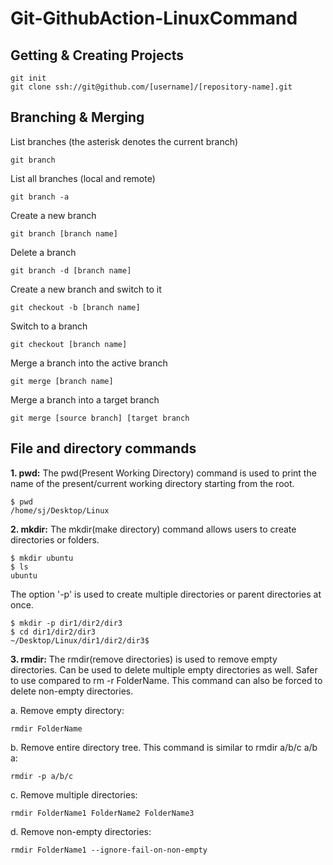 # Git-GithubAction-LinuxCommand

## Getting & Creating Projects

    git init
    git clone ssh://git@github.com/[username]/[repository-name].git
    
## Branching & Merging
List branches (the asterisk denotes the current branch)
	
	git branch   
List all branches (local and remote)    

    git branch -a
Create a new branch    

	git branch [branch name]
Delete a branch

    git branch -d [branch name]
 Create a new branch and switch to it
 
    git checkout -b [branch name]
Switch to a branch

	git checkout [branch name]
Merge a branch into the active branch

	git merge [branch name]
Merge a branch into a target branch

	git merge [source branch] [target branch
	
## File and directory commands

**1. pwd:** The pwd(Present Working Directory) command is used to print the name of the present/current working directory starting from the root.
	
	$ pwd
	/home/sj/Desktop/Linux

**2. mkdir:** The mkdir(make directory) command allows users to create directories or folders.
	
	$ mkdir ubuntu
	$ ls
	ubuntu
The option '-p' is used to create multiple directories or parent directories at once.

	$ mkdir -p dir1/dir2/dir3
	$ cd dir1/dir2/dir3
	~/Desktop/Linux/dir1/dir2/dir3$

**3. rmdir:** The rmdir(remove directories) is used to remove empty directories. Can be used to delete multiple empty directories as well. Safer to use compared to rm -r FolderName. This command can also be forced to delete non-empty directories.

 a. Remove empty directory:

	rmdir FolderName
  b. Remove entire directory tree. This command is similar to rmdir a/b/c a/b a:
  
	rmdir -p a/b/c
  c. Remove multiple directories:

	rmdir FolderName1 FolderName2 FolderName3

  d. Remove non-empty directories:

	rmdir FolderName1 --ignore-fail-on-non-empty
